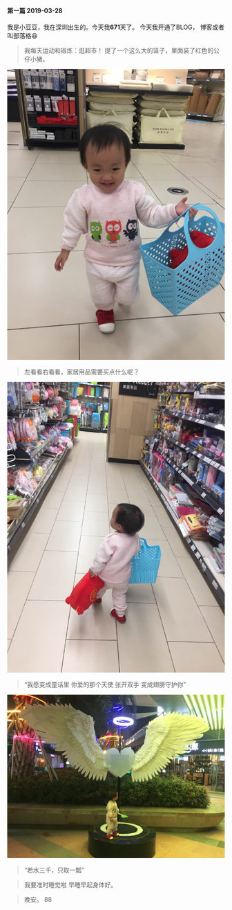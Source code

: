 #### 第一篇 2019-03-28
我是小豆豆，我在深圳出生的。今天我**671**天了。
今天我开通了BLOG， 博客或者叫部落格:laughing:

>我每天运动和锻炼：逛超市！
>提了一个这么大的篮子，里面装了红色的公仔小猪。

![GitHub Logo](./images/20190328212036.jpg)

> 左看看右看看，家居用品需要买点什么呢？

![GitHub Logo](./images/20190328212151.jpg)

> “我愿变成童话里 你爱的那个天使
> 张开双手 变成翅膀守护你”
> 
![GitHub Logo](./images/20190328212141.jpg)

> “若水三千，只取一瓢”

> 我要准时睡觉啦 早睡早起身体好。 

> 晚安。 88